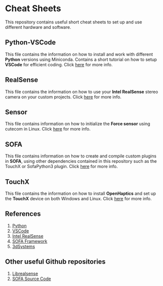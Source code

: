 # Cheat Sheets

This repository contains useful short cheat sheets to set up and use different hardware and software.

## Python-VSCode

This file contains the information on how to install and work with different **Python** versions using Miniconda. Contains a short tutorial on how to setup **VSCode** for efficient coding. Click [here](Python-VSCode.md) for more info.

## RealSense

This file contains the information on how to use your **Intel RealSense** stereo camera on your custom projects. Click [here](RealSense.md) for more info.

## Sensor

This file contains information on how to initialize the **Force sensor** using cutecom in Linux. Click [here](Sensor.md) for more info.

## SOFA

This file contains information on how to create and compile custom plugins in **SOFA**, using other dependencies contained in this repository such as the TouchX or SofaPython3 plugin. Click [here](SOFA.md) for more info.

## TouchX

This file contains the information on how to install **OpenHaptics** and set up the **TouchX** device on both Windows and Linux. Click [here](TouchX-OpenHaptics.md) for more info.

## References
1. [Python](https://www.python.org/)
1. [VSCode](https://code.visualstudio.com/)
2. [Intel RealSense](https://www.intel.com/content/www/us/en/architecture-and-technology/realsense-overview.html)
3. [SOFA Framework](https://www.sofa-framework.org/)
4. [3dSystems](https://www.3dsystems.com/)

## Other useful Github repositories
1. [Librealsense](https://github.com/IntelRealSense/librealsense)
2. [SOFA Source Code](https://github.com/sofa-framework/sofa)